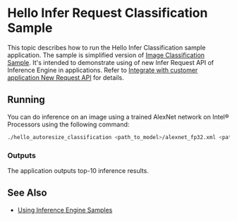 # Hello Infer Request Classification Sample

This topic describes how to run the Hello Infer Classification sample application.
The sample is simplified version of [Image Classification Sample](./samples/classification_sample/README.md).
It's intended to demonstrate using of new Infer Request API of Inference Engine in applications. Refer to 
[Integrate with customer application New Request API](./docs/IE_DG/Integrate_with_customer_application_new_API.md) for details.

## Running

You can do inference on an image using a trained AlexNet network on Intel&reg; Processors using the following command:
```sh
./hello_autoresize_classification <path_to_model>/alexnet_fp32.xml <path_to_image>/cat.bmp CPU
```

### Outputs

The application outputs top-10 inference results. 


## See Also 
* [Using Inference Engine Samples](./docs/IE_DG/Samples_Overview.md)
